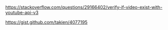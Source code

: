 https://stackoverflow.com/questions/29166402/verify-if-video-exist-with-youtube-api-v3

https://gist.github.com/takien/4077195

